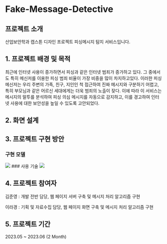 # Fake-Message-Detective


## 프로젝트 소개

산업보안학과 캡스톤 디자인 프로젝트 피싱메시지 탐지 서비스입니다.


## 1. 프로젝트 배경 및 목적

최근에 인터넷 사용이 증가하면서 피싱과 같은 인터넷 범죄가 증가하고 있다. 그 중에서도 특히 메신저를 이용한 피싱 범죄 비율이 가장 비중을 많이 차지하고있다. 이러한 피싱 메신저는 우리 주변의 가족, 친구, 지인인 척 접근하여 진짜 메시지와 구분하기 어렵고, 특히 부모님과 같은 어르신 세대에게는 더욱 범죄의 노출이 잦다. 이에 따라 이 서비스는 메시지의 말투를 분석하여 피싱 의심 메시지를 자동으로 감지하고, 이를 경고하여 인터넷 사용에 대한 보안성을 높일 수 있도록 고안되었다. 


## 2. 화면 설계


## 3. 프로젝트 구현 방안

### 구현 모델
<img src="https://user-images.githubusercontent.com/40304565/235835177-6fdb325e-471e-4123-b03e-22e34e427541.png" />
### 사용 기술
<img src="https://user-images.githubusercontent.com/40304565/235835340-1a064a03-d590-4da9-9ad9-d449074b58c7.png" />


## 4. 프로젝트 참여자

김준영 : 개발 전반 담당, 웹 페이지 서버 구축 및 메시지 처리 알고리즘 구현 


이라경 : 기획 및 자료수집 담당, 웹 페이지 화면 구축 및 메시지 처리 알고리즘 구현 


## 5. 프로젝트 기간

2023.05 ~ 2023.06 (2 Month)
